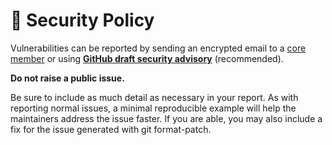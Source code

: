 <!--
SPDX-FileCopyrightText: © 2025 Romain Brault <mail@romainbrault.com>

SPDX-License-Identifier: MIT OR Apache-2.0
-->

# 🔐 Security Policy

Vulnerabilities can be reported by sending an encrypted email to a [core member]
or using **[GitHub draft security advisory](https://github.com/whiteprints-tests/test-gh-rtd-mit-or-apache-2-0-linux-312/security/advisories/new)** (recommended).

**Do not raise a public issue.**

Be sure to include as much detail as necessary in your report. As with
reporting normal issues, a minimal reproducible example will help the
maintainers address the issue faster. If you are able, you may also include a
fix for the issue generated with git format-patch.

[core member]: MAINTAINERS.md
